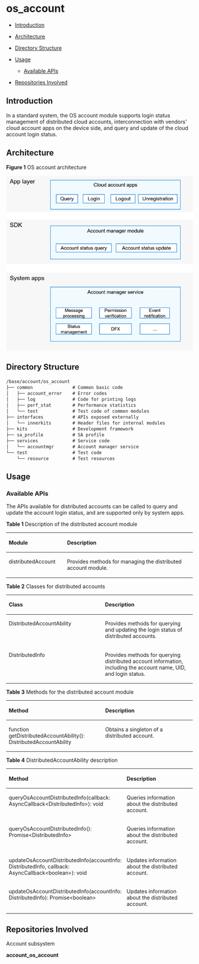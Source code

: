 # os\_account<a name="EN-US_TOPIC_0000001123681215"></a>

-   [Introduction](#section11660541593)
-   [Architecture](#section1412183212132)
-   [Directory Structure](#section161941989596)
-   [Usage](#section1312121216216)
    -   [Available APIs](#section1551164914237)

-   [Repositories Involved](#section1371113476307)

## Introduction<a name="section11660541593"></a>

In a standard system, the OS account module supports login status management of distributed cloud accounts, interconnection with vendors' cloud account apps on the device side, and query and update of the cloud account login status.

## Architecture<a name="section1412183212132"></a>

**Figure  1**  OS account architecture<a name="fig4460722185514"></a>


![](figures/en-us_image_0000001123704367.png)

## Directory Structure<a name="section161941989596"></a>

```
/base/account/os_account
├── common               # Common basic code
│   ├── account_error    # Error codes
│   ├── log              # Code for printing logs
│   ├── perf_stat        # Performance statistics
│   └── test             # Test code of common modules
├── interfaces           # APIs exposed externally
│   └── innerkits        # Header files for internal modules
├── kits                 # Development framework
├── sa_profile           # SA profile
├── services             # Service code
│   └── accountmgr       # Account manager service
└── test                 # Test code
    └── resource         # Test resources
```

## Usage<a name="section1312121216216"></a>

### Available APIs<a name="section1551164914237"></a>

The APIs available for distributed accounts can be called to query and update the account login status, and are supported only by system apps.

**Table  1**  Description of the distributed account module

<a name="table1650615420620"></a>
<table><thead align="left"><tr id="row175061254462"><th class="cellrowborder" valign="top" width="31.230000000000004%" id="mcps1.2.3.1.1"><p id="p1250613547612"><a name="p1250613547612"></a><a name="p1250613547612"></a>Module</p>
</th>
<th class="cellrowborder" valign="top" width="68.77%" id="mcps1.2.3.1.2"><p id="p85066541767"><a name="p85066541767"></a><a name="p85066541767"></a>Description</p>
</th>
</tr>
</thead>
<tbody><tr id="row0506185417614"><td class="cellrowborder" valign="top" width="31.230000000000004%" headers="mcps1.2.3.1.1 "><p id="p1561112131788"><a name="p1561112131788"></a><a name="p1561112131788"></a>distributedAccount</p>
</td>
<td class="cellrowborder" valign="top" width="68.77%" headers="mcps1.2.3.1.2 "><p id="p1954531161115"><a name="p1954531161115"></a><a name="p1954531161115"></a>Provides methods for managing the distributed account module.</p>
</td>
</tr>
</tbody>
</table>

**Table  2**  Classes for distributed accounts

<a name="table1324102194217"></a>
<table><thead align="left"><tr id="row43241021174219"><th class="cellrowborder" valign="top" width="51.61%" id="mcps1.2.3.1.1"><p id="p10324621104214"><a name="p10324621104214"></a><a name="p10324621104214"></a>Class</p>
</th>
<th class="cellrowborder" valign="top" width="48.39%" id="mcps1.2.3.1.2"><p id="p2324221174213"><a name="p2324221174213"></a><a name="p2324221174213"></a>Description</p>
</th>
</tr>
</thead>
<tbody><tr id="row1432413213425"><td class="cellrowborder" valign="top" width="51.61%" headers="mcps1.2.3.1.1 "><p id="p1732472184212"><a name="p1732472184212"></a><a name="p1732472184212"></a>DistributedAccountAbility</p>
</td>
<td class="cellrowborder" valign="top" width="48.39%" headers="mcps1.2.3.1.2 "><p id="p1932432110421"><a name="p1932432110421"></a><a name="p1932432110421"></a>Provides methods for querying and updating the login status of distributed accounts.</p>
</td>
</tr>
<tr id="row12324162116427"><td class="cellrowborder" valign="top" width="51.61%" headers="mcps1.2.3.1.1 "><p id="p1232422184216"><a name="p1232422184216"></a><a name="p1232422184216"></a>DistributedInfo</p>
</td>
<td class="cellrowborder" valign="top" width="48.39%" headers="mcps1.2.3.1.2 "><p id="p1324821164215"><a name="p1324821164215"></a><a name="p1324821164215"></a>Provides methods for querying distributed account information, including the account name, UID, and login status.</p>
</td>
</tr>
</tbody>
</table>

**Table  3**  Methods for the distributed account module

<a name="table6561120114219"></a>
<table><thead align="left"><tr id="row115642084211"><th class="cellrowborder" valign="top" width="51.67%" id="mcps1.2.3.1.1"><p id="p7565201424"><a name="p7565201424"></a><a name="p7565201424"></a>Method</p>
</th>
<th class="cellrowborder" valign="top" width="48.33%" id="mcps1.2.3.1.2"><p id="p0568204427"><a name="p0568204427"></a><a name="p0568204427"></a>Description</p>
</th>
</tr>
</thead>
<tbody><tr id="row456162064218"><td class="cellrowborder" valign="top" width="51.67%" headers="mcps1.2.3.1.1 "><p id="p8388718174317"><a name="p8388718174317"></a><a name="p8388718174317"></a>function getDistributedAccountAbility(): DistributedAccountAbility</p>
</td>
<td class="cellrowborder" valign="top" width="48.33%" headers="mcps1.2.3.1.2 "><p id="p5561920194211"><a name="p5561920194211"></a><a name="p5561920194211"></a>Obtains a singleton of a distributed account.</p>
</td>
</tr>
</tbody>
</table>

**Table  4**  DistributedAccountAbility description

<a name="table1738121244713"></a>
<table><thead align="left"><tr id="row4381111254710"><th class="cellrowborder" valign="top" width="31.209999999999997%" id="mcps1.2.3.1.1"><p id="p1738116127470"><a name="p1738116127470"></a><a name="p1738116127470"></a>Method</p>
</th>
<th class="cellrowborder" valign="top" width="68.78999999999999%" id="mcps1.2.3.1.2"><p id="p10381161224717"><a name="p10381161224717"></a><a name="p10381161224717"></a>Description</p>
</th>
</tr>
</thead>
<tbody><tr id="row18381121274715"><td class="cellrowborder" valign="top" width="31.209999999999997%" headers="mcps1.2.3.1.1 "><p id="p1671817233812"><a name="p1671817233812"></a><a name="p1671817233812"></a>queryOsAccountDistributedInfo(callback: AsyncCallback&lt;DistributedInfo&gt;): void</p>
</td>
<td class="cellrowborder" valign="top" width="68.78999999999999%" headers="mcps1.2.3.1.2 "><p id="p63421233134612"><a name="p63421233134612"></a><a name="p63421233134612"></a>Queries information about the distributed account.</p>
</td>
</tr>
<tr id="row1938113125470"><td class="cellrowborder" valign="top" width="31.209999999999997%" headers="mcps1.2.3.1.1 "><p id="p73429332466"><a name="p73429332466"></a><a name="p73429332466"></a>queryOsAccountDistributedInfo(): Promise&lt;DistributedInfo&gt;</p>
</td>
<td class="cellrowborder" valign="top" width="68.78999999999999%" headers="mcps1.2.3.1.2 "><p id="p7342133394620"><a name="p7342133394620"></a><a name="p7342133394620"></a>Queries information about the distributed account.</p>
</td>
</tr>
<tr id="row13811912164716"><td class="cellrowborder" valign="top" width="31.209999999999997%" headers="mcps1.2.3.1.1 "><p id="p186182593814"><a name="p186182593814"></a><a name="p186182593814"></a>updateOsAccountDistributedInfo(accountInfo: DistributedInfo, callback: AsyncCallback&lt;boolean&gt;): void</p>
</td>
<td class="cellrowborder" valign="top" width="68.78999999999999%" headers="mcps1.2.3.1.2 "><p id="p1534263304617"><a name="p1534263304617"></a><a name="p1534263304617"></a>Updates information about the distributed account.</p>
</td>
</tr>
<tr id="row10382181218477"><td class="cellrowborder" valign="top" width="31.209999999999997%" headers="mcps1.2.3.1.1 "><p id="p686934433810"><a name="p686934433810"></a><a name="p686934433810"></a>updateOsAccountDistributedInfo(accountInfo: DistributedInfo): Promise&lt;boolean&gt;</p>
</td>
<td class="cellrowborder" valign="top" width="68.78999999999999%" headers="mcps1.2.3.1.2 "><p id="p0342193384611"><a name="p0342193384611"></a><a name="p0342193384611"></a>Updates information about the distributed account.</p>
</td>
</tr>
</tbody>
</table>

## Repositories Involved<a name="section1371113476307"></a>

Account subsystem

**account\_os\_account**


